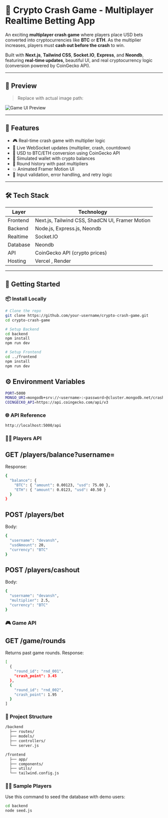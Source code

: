 # 🚀 Crypto Crash Game - Multiplayer Realtime Betting App

An exciting **multiplayer crash game** where players place USD bets converted into cryptocurrencies like **BTC** or **ETH**. As the multiplier increases, players must **cash out before the crash** to win.

Built with **Next.js**, **Tailwind CSS**, **Socket.IO**, **Express**, and **Neondb**, featuring **real-time updates**, beautiful UI, and real cryptocurrency logic (conversion powered by CoinGecko API).

---

## 📸 Preview

> Replace with actual image path:

![Game UI Preview](./public/crash-preview.png)

---

## 🧩 Features

- 🎮 Real-time crash game with multiplier logic
- 🔁 Live WebSocket updates (multiplier, crash, countdown)
- 🧠 USD to BTC/ETH conversion using CoinGecko API
- 👛 Simulated wallet with crypto balances
- 📜 Round history with past multipliers
- 💥 Animated Framer Motion UI
- 🔐 Input validation, error handling, and retry logic

---

## 🛠️ Tech Stack

| Layer     | Technology                                 |
|-----------|---------------------------------------------|
| Frontend  | Next.js, Tailwind CSS, ShadCN UI, Framer Motion |
| Backend   | Node.js, Express.js, Neondb               |
| Realtime  | Socket.IO                                   |
| Database  | Neondb                          |
| API       | CoinGecko API (crypto prices)               |
| Hosting   | Vercel , Render       |

---

## 🚀 Getting Started

### 📦 Install Locally

```bash
# Clone the repo
git clone https://github.com/your-username/crypto-crash-game.git
cd crypto-crash-game

# Setup Backend
cd backend
npm install
npm run dev

# Setup Frontend
cd ../frontend
npm install
npm run dev

```
## ⚙️ Environment Variables

```bash
PORT=5000
MONGO_URI=mongodb+srv://<username>:<password>@cluster.mongodb.net/crashgame
COINGECKO_API=https://api.coingecko.com/api/v3
```

### 🌐 API Reference

```bash
http://localhost:5000/api

```

### 🧑‍💼 Players API
## GET /players/balance?username=<username>
Response:
```bash
{
  "balance": {
    "BTC": { "amount": 0.00123, "usd": 75.00 },
    "ETH": { "amount": 0.0123, "usd": 40.50 }
  }
}

```

## POST /players/bet
Body:
```bash
{
  "username": "devansh",
  "usdAmount": 20,
  "currency": "BTC"
}


```
## POST /players/cashout
Body:
```bash
{
  "username": "devansh",
  "multiplier": 2.5,
  "currency": "BTC"
}

```
### 🎮 Game API
## GET /game/rounds
Returns past game rounds.
Response:
```bash
[
  {
    "round_id": "rnd_001",
    "crash_point": 3.45
  },
  {
    "round_id": "rnd_002",
    "crash_point": 1.95
  }
]

```

### 📂 Project Structure

``` bash
/backend
  ├── routes/
  ├── models/
  ├── controllers/
  └── server.js

/frontend
  ├── app/
  ├── components/
  ├── utils/
  └── tailwind.config.js

```

### 👨‍💻 Sample Players
Use this command to seed the database with demo users:
```bash
cd backend
node seed.js

```


